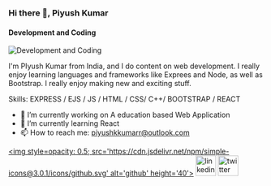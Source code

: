 ### Hi there 👋, Piyush Kumar
#### Development and Coding
![Development and Coding](https://pbs.twimg.com/profile_banners/1552087092326309888/1658886539/1500x500)

I'm PIyush Kumar from India, and I do content on web development. I really enjoy learning languages and frameworks like Exprees and Node, as well as Bootstrap.
I really enjoy making new and exciting stuff. 

Skills: EXPRESS / EJS / JS / HTML / CSS/ C++/ BOOTSTRAP / REACT

- 🔭 I’m currently working on A education based Web Application  
- 🌱 I’m currently learning React
- 📫 How to reach me: piyushkkumarr@outlook.com 


[<img style=opacity: 0.5; src='https://cdn.jsdelivr.net/npm/simple-icons@3.0.1/icons/github.svg' alt='github' height='40'>](https://github.com/https://github.com/pyshkumar)  [<img src='https://cdn.jsdelivr.net/npm/simple-icons@3.0.1/icons/linkedin.svg' alt='linkedin' height='40'>](https://www.linkedin.com/in/linkedin.com/in/piyush---kumar/)  [<img src='https://cdn.jsdelivr.net/npm/simple-icons@3.0.1/icons/twitter.svg' alt='twitter' height='40'>](https://twitter.com/https://twitter.com/Piyush_kmar)  

